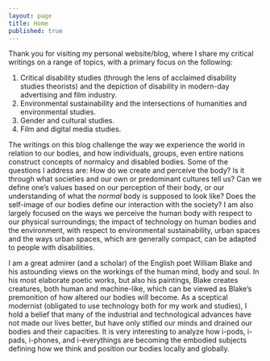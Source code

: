 ```yaml
---
layout: page
title: Home
published: true
---
```


<span class="versal t9">T</span>hank you for visiting my personal website/blog, where I share my critical writings on a range of topics, with a primary focus on the following:

1. Critical disability studies (through the lens of acclaimed disability studies theorists) and the depiction of disability in modern-day advertising and film industry.
2. Environmental sustainability and the intersections of humanities and environmental studies.
3. Gender and cultural studies.
4. Film and digital media studies.

The writings on this blog challenge the way we experience the world in relation to our bodies, and how individuals, groups, even entire nations construct concepts of normalcy and disabled bodies. Some of the questions I address are: 
How do we create and perceive the body? Is it through what societies and our own or predominant cultures tell us? Can we define one’s values based on our perception of their body, or our understanding of what the *normal* body is supposed to look like? Does the self-image of our bodies define our interaction with the society? I am also largely focused on the ways we perceive the human body with respect to our physical surroundings; the impact of technology on human bodies and the environment, with respect to environmental sustainability, urban spaces and the ways urban spaces, which are generally compact, can be adapted to people with disabilities.

I am a great admirer (and a scholar) of the English poet William Blake and his astounding views on the workings of the human mind, body and soul. In his most elaborate poetic works, but also his paintings, Blake creates creatures, both human and machine-like, which can be viewed as Blake’s premonition of how altered our bodies will become. As a sceptical modernist (obligated to use technology both for my work and studies), I hold a belief that many of the industrial and technological advances have not made our lives better, but have only stifled our minds and drained our bodies and their capacities. It is very interesting to analyze how i-pods, i-pads, i-phones, and i-everythings are becoming the embodied subjects defining how we think and position our bodies locally and globally.

